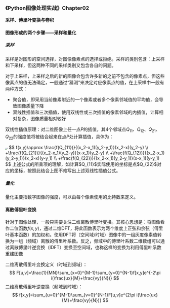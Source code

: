 ### 《Python图像处理实战》Chapter02

**采样、傅里叶变换与卷积**

#### 图像形成的两个步骤——采样和量化

##### 采样

采样是对图形的空间选择，对图像像素点的选择或拒绝。采样的类别包含：上采样和下采样，但这两种不同的采样类别又包含各自的问题。

对于上采样，上采样之后的新的图像会包含许多新的之前不包含的像素点，但这些像素点的值无法确定，一般通过“猜测”来决定对应像素点的值，在上采样中一般有两种方式：

- 聚合值，即采用当前像素附近的一个像素或者多个像素邻域值的平均值，会导致图像质量下降
- 双线性插值和三次插值，使用双线性或三次插值的像素邻域的内插值，计算相对复杂，图像质量相对较好

双线性插值原理：对二维图像上任一点$P$的插值，其4个邻域点$Q_{11}、Q_{12}、Q_{21}、Q_{22}$的强度值将被结合起来在点$P$处计算插值，具体为：

<img src="https://gitee.com/sirwenhao/typora-illustration/raw/master/1.png" alt="1" style="zoom: 33%;" />
$$
f(x,y)\approx \frac{f(Q_{11})}{(x_2-x_1)(y_2-y_1)}(x_2-x)(y_2-y) \\
+\frac{f(Q_{21})}{(x_2-x_1)(y_2-y)}(x-x_1)(y_2-y) \\
+\frac{f(Q_{12})}{(x_2-x_1)(y_2-y_1)}(x_2-x)(y-y_1) \\
+\frac{f(Q_{22})}{(x_2-x_1)(y_2-y_1)}(x-x_1)(y-y_1)
$$
上述公式的所乘项的理解，如计算$Q_{11}$实际使用的坐标是点$Q_{22}$对应的坐标，按照此结合上图不难写出上述双线性插值公式。

##### 量化

量化主要指数字图像的强度，可以由每个像素使用的比特数来定义。





#### 离散傅里叶变换

针对于图像处理，一般只需要关注二维离散傅里叶变换。其核心思想是：将图像看作二位函数$f(x,y)$，通过二维DFT，将此函数表示为两个维度上正弦和余弦（傅里叶基本函数）的加权和。使用DFT将（空间域/时域）图像中的一组灰度像素值转换为一组（频域）离散的傅里叶系数。反之，频域中的傅里叶系数二维数组可以通过离散傅里叶逆变换（IDFT）变换至空间域，也称这样的变换为利用傅里叶系数重建图像

二维离散傅里叶变换定义（时域到频域）：
$$
F[u,v]=\frac{1}{MN}\sum_{x=0}^{M-1}\sum_{y=0}^{N-1}f[x,y]e^{-2\pi i(\frac{ux}{M}+\frac{vy}{N})}
$$
二维离散傅里叶逆变换（频域到时域）：
$$
f[x,y]=\sum_{u=0}^{M-1}\sum_{v=0}^{N-1}F[u,v]e^{2\pi i(\frac{ux}{M}+\frac{vy}{N})}
$$
